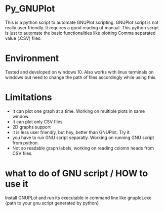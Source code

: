 # Py_GNUPlot
This is a python script to automate GNUPlot scripting. GNUPlot script is not really user friendly. It requires a good reading of manual. 
This python script is just to automate the basic functionalities like plotting Comma separated value (.CSV) files.

# Environment
Tested and developed on windows 10. Also works with linux terminals on windows but need to change the path of files accordingly while using this.

# Limitations
-	It can plot one graph at a time. Working on multiple plots in same window.
-	It can plot only CSV files
-	2D graphs support
-	it is less user friendly, but hey, better than GNUPlot. Try it.
-	you have to run GNU script separatly. Working on running GNU script from python.
-	Not so readable graph labels, working on reading colomn heads from CSV files.

# what to do of GNU script / HOW to use it
Install GNUPLot and run its executable in command line like gnuplot.exe {path to your gnu script generated by python}